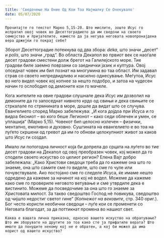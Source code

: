 ```yaml
---
title: 'Сведочење На Оние Од Кои Тоа Најмалку Се Очекувало'
date: 05/07/2020
---
```


`Прочитајте го текстот Марко 5,15-20. Што мислите, зошто Исус го испратил овој човек во Десеттоградието да им сведочи на своето семејство и пријателите, наместо да ја негува неговата новопронајдена вера држејќи го покрај себе?`

Зборот Десеттоградие потекнува од два збора: *deka*, што значи „десет“ и *polis*, што значи „град“. Во областа Декапол во првиот век се наоѓале десет градови сместени долж брегот на Галилејското море. Тие градови биле заемно поврзани со заеднички јазик и култура. Овој опседнат човек им бил познат на многумина во таа област. Им задавал страв со своето непредвидливо и насилно однесување. Меѓутоа, Исус во него видел човек кој копнее за нешто подобро, и затоа на чудесен начин го ослободил од демоните кои го мачеле.

Кога жителите на овие градови слушнале дека Исус им дозволил на демоните да го запоседнат нивното крдо од свињи и дека свињите се стркалале по стрмнината в море, дошле да видат што се случува. Евангелието според Марко забележува: „И кога дојдоа при Исуса и го видоа бесниот – во кого беше Легионот – како седи облечен и умен, се уплашија“ (Марко 5,15). Човекот бил целосно излечен – физички, ментално, емотивно и духовно. Суштината на евангелието е во тоа на луѓето скршени од гревот да им го обнови целокупниот живот за каков што Исус ги создал.

Имало ли попогодна личност која би допрела до срцата на луѓето во тие десет градови на Декапол од овој преобразен човек, кој можел да го сподели своето искуство со целиот регион? Елена Вајт добро забележала: „Како Христови сведоци треба да го кажеме она што го знаеме, она што самите сме го виделе, што сме го чуле или почувствувале. Ако постојано сме го следеле Исуса, ќе имаме нешто одредено да кажеме за начинот на кој нè водел. Можеме да кажеме како сме го провериле неговото ветување и сме утврдиле дека е вистинито. Можеме да посведочиме за она што го знаеме за Христовата милост. За такво сведоштво Господ нè повикува, сведоштво од чијшто недостиг светот гине“ (*Копнежот на вековите*, стр. 340 ориг.). Бог често користи необични сведоци – луѓе кои се променети со Неговата благодат, за да поттикнат промена во нашиот свет.

`Каква е вашата лична приказна, односно вашето искуство на обратување? Што им зборувате на другите за тоа како сте ја прифатиле верата? Што имате да понудите некому кој не е обратен, а кој би можел да има корист од вашето искуство?`